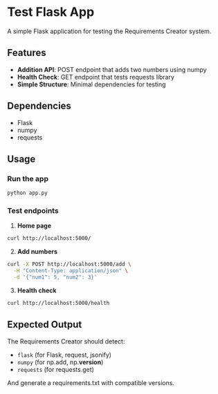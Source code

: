 # Test Flask App

A simple Flask application for testing the Requirements Creator system.

## Features

- **Addition API**: POST endpoint that adds two numbers using numpy
- **Health Check**: GET endpoint that tests requests library
- **Simple Structure**: Minimal dependencies for testing

## Dependencies

- Flask
- numpy  
- requests

## Usage

### Run the app
```bash
python app.py
```

### Test endpoints

1. **Home page**
```bash
curl http://localhost:5000/
```

2. **Add numbers**
```bash
curl -X POST http://localhost:5000/add \
  -H "Content-Type: application/json" \
  -d '{"num1": 5, "num2": 3}'
```

3. **Health check**
```bash
curl http://localhost:5000/health
```

## Expected Output

The Requirements Creator should detect:
- `flask` (for Flask, request, jsonify)
- `numpy` (for np.add, np.__version__)
- `requests` (for requests.get)

And generate a requirements.txt with compatible versions. 